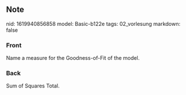 ## Note
nid: 1619940856858
model: Basic-b122e
tags: 02_vorlesung
markdown: false

### Front
Name a measure for the Goodness-of-Fit of the model.

### Back
Sum of Squares Total.
